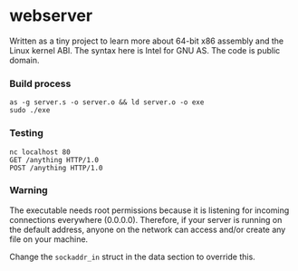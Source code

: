 # webserver

Written as a tiny project to learn more about 64-bit x86 assembly and the Linux kernel ABI. The syntax here is Intel for GNU AS. The code is public domain.

### Build process

```
as -g server.s -o server.o && ld server.o -o exe
sudo ./exe 
```

### Testing

```
nc localhost 80
GET /anything HTTP/1.0
POST /anything HTTP/1.0
```

### Warning

The executable needs root permissions because it is listening for incoming connections everywhere (0.0.0.0).
Therefore, if your server is running on the default address, anyone on the network can access and/or create any file on your machine.
 
Change the `sockaddr_in` struct in the data section to override this.
